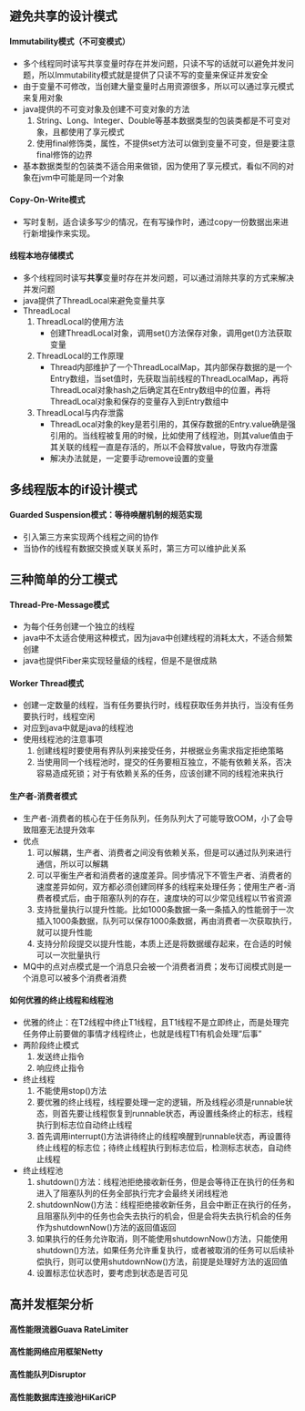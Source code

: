 ## 避免共享的设计模式
#### Immutability模式（不可变模式）
- 多个线程同时读写共享变量时存在并发问题，只读不写的话就可以避免并发问题，所以Immutability模式就是提供了只读不写的变量来保证并发安全
- 由于变量不可修改，当创建大量变量时占用资源很多，所以可以通过享元模式来复用对象
- java提供的不可变对象及创建不可变对象的方法
    1. String、Long、Integer、Double等基本数据类型的包装类都是不可变对象，且都使用了享元模式
    2. 使用final修饰类，属性，不提供set方法可以做到变量不可变，但是要注意final修饰的边界
- 基本数据类型的包装类不适合用来做锁，因为使用了享元模式，看似不同的对象在jvm中可能是同一个对象

#### Copy-On-Write模式
- 写时复制，适合读多写少的情况，在有写操作时，通过copy一份数据出来进行新增操作来实现。

#### 线程本地存储模式
- 多个线程同时读写**共享**变量时存在并发问题，可以通过消除共享的方式来解决并发问题
- java提供了ThreadLocal来避免变量共享
- ThreadLocal
    1. ThreadLocal的使用方法
        - 创建ThreadLocal对象，调用set()方法保存对象，调用get()方法获取变量
    2. ThreadLocal的工作原理
        - Thread内部维护了一个ThreadLocalMap，其内部保存数据的是一个Entry数组，当set值时，先获取当前线程的ThreadLocalMap，再将ThreadLocal对象hash之后确定其在Entry数组中的位置，再将ThreadLocal对象和保存的变量存入到Entry数组中
    3. ThreadLocal与内存泄露
        - ThreadLocal对象的key是若引用的，其保存数据的Entry.value确是强引用的。当线程被复用的时候，比如使用了线程池，则其value值由于其关联的线程一直是存活的，所以不会释放value，导致内存泄露
        - 解决办法就是，一定要手动remove设置的变量

## 多线程版本的if设计模式
#### Guarded Suspension模式：等待唤醒机制的规范实现
- 引入第三方来实现两个线程之间的协作
- 当协作的线程有数据交换或关联关系时，第三方可以维护此关系

## 三种简单的分工模式
#### Thread-Pre-Message模式
- 为每个任务创建一个独立的线程
- java中不太适合使用这种模式，因为java中创建线程的消耗太大，不适合频繁创建
- java也提供Fiber来实现轻量级的线程，但是不是很成熟

#### Worker Thread模式
- 创建一定数量的线程，当有任务要执行时，线程获取任务并执行，当没有任务要执行时，线程空闲
- 对应到java中就是java的线程池
- 使用线程池的注意事项
    1. 创建线程时要使用有界队列来接受任务，并根据业务需求指定拒绝策略
    2. 当使用同一个线程池时，提交的任务要相互独立，不能有依赖关系，否决容易造成死锁；对于有依赖关系的任务，应该创建不同的线程池来执行

#### 生产者-消费者模式
- 生产者-消费者的核心在于任务队列，任务队列大了可能导致OOM，小了会导致阻塞无法提升效率
- 优点
    1. 可以解耦，生产者、消费者之间没有依赖关系，但是可以通过队列来进行通信，所以可以解耦
    2. 可以平衡生产者和消费者的速度差异。同步情况下不管生产者、消费者的速度差异如何，双方都必须创建同样多的线程来处理任务；使用生产者-消费者模式后，由于阻塞队列的存在，速度块的可以少常见线程以节省资源
    3. 支持批量执行以提升性能。比如1000条数据一条一条插入的性能弱于一次插入1000条数据，队列可以保存1000条数据，再由消费者一次获取执行，就可以提升性能
    4. 支持分阶段提交以提升性能，本质上还是将数据缓存起来，在合适的时候可以一次批量执行
- MQ中的点对点模式是一个消息只会被一个消费者消费；发布订阅模式则是一个消息可以被多个消费者消费 

#### 如何优雅的终止线程和线程池
- 优雅的终止：在T2线程中终止T1线程，且T1线程不是立即终止，而是处理完任务停止前要做的事情才线程终止，也就是线程T1有机会处理“后事”
- 两阶段终止模式
    1. 发送终止指令
    2. 响应终止指令
- 终止线程
    1. 不能使用stop()方法
    2. 要优雅的终止线程，线程要处理一定的逻辑，所及线程必须是runnable状态，则首先要让线程恢复到runnable状态，再设置线条终止的标志，线程执行到标志位自动终止线程
    3. 首先调用interrupt()方法讲待终止的线程唤醒到runnable状态，再设置待终止线程的标志位；待终止线程执行到标志位后，检测标志状态，自动终止线程
- 终止线程池
    1. shutdown()方法：线程池拒绝接收新任务，但是会等待正在执行的任务和进入了阻塞队列的任务全部执行完才会最终关闭线程池
    2. shutdownNow()方法：线程拒绝接收新任务，且会中断正在执行的任务，且阻塞队列中的任务也会失去执行的机会，但是会将失去执行机会的任务作为shutdownNow()方法的返回值返回
    3. 如果执行的任务允许取消，则不能使用shutdownNow()方法，只能使用shutdown()方法，如果任务允许重复执行，或者被取消的任务可以后续补偿执行，则可以使用shutdownNow()方法，前提是处理好方法的返回值
    4. 设置标志位状态时，要考虑到状态是否可见

## 高并发框架分析
#### 高性能限流器Guava RateLimiter


#### 高性能网络应用框架Netty


#### 高性能队列Disruptor


#### 高性能数据库连接池HiKariCP
































